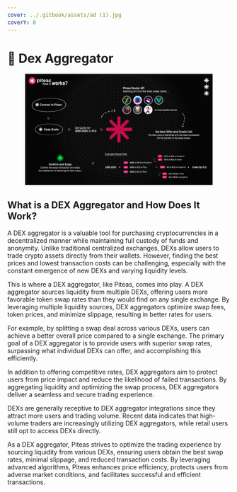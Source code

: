 ```yaml
---
cover: ../.gitbook/assets/ad (1).jpg
coverY: 0
---
```


# 🎯 Dex Aggregator

<figure><img src="../.gitbook/assets/howitworks.jpg" alt=""><figcaption></figcaption></figure>

## What is a DEX Aggregator and How Does It Work?

A DEX aggregator is a valuable tool for purchasing cryptocurrencies in a decentralized manner while maintaining full custody of funds and anonymity. Unlike traditional centralized exchanges, DEXs allow users to trade crypto assets directly from their wallets. However, finding the best prices and lowest transaction costs can be challenging, especially with the constant emergence of new DEXs and varying liquidity levels.

This is where a DEX aggregator, like Piteas, comes into play. A DEX aggregator sources liquidity from multiple DEXs, offering users more favorable token swap rates than they would find on any single exchange. By leveraging multiple liquidity sources, DEX aggregators optimize swap fees, token prices, and minimize slippage, resulting in better rates for users.

For example, by splitting a swap deal across various DEXs, users can achieve a better overall price compared to a single exchange. The primary goal of a DEX aggregator is to provide users with superior swap rates, surpassing what individual DEXs can offer, and accomplishing this efficiently.

In addition to offering competitive rates, DEX aggregators aim to protect users from price impact and reduce the likelihood of failed transactions. By aggregating liquidity and optimizing the swap process, DEX aggregators deliver a seamless and secure trading experience.

DEXs are generally receptive to DEX aggregator integrations since they attract more users and trading volume. Recent data indicates that high-volume traders are increasingly utilizing DEX aggregators, while retail users still opt to access DEXs directly.

As a DEX aggregator, Piteas strives to optimize the trading experience by sourcing liquidity from various DEXs, ensuring users obtain the best swap rates, minimal slippage, and reduced transaction costs. By leveraging advanced algorithms, Piteas enhances price efficiency, protects users from adverse market conditions, and facilitates successful and efficient transactions.

